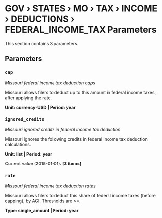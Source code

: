 # GOV › STATES › MO › TAX › INCOME › DEDUCTIONS › FEDERAL_INCOME_TAX Parameters

This section contains 3 parameters.

## Parameters

### `cap`
*Missouri federal income tax deduction caps*

Missouri allows filers to deduct up to this amount in federal income taxes, after applying the rate.

**Unit: currency-USD | Period: year**


### `ignored_credits`
*Missouri ignored credits in federal income tax deduction*

Missouri ignores the following credits in federal income tax deduction calculations.

**Unit: list | Period: year**

Current value (2018-01-01): **[2 items]**


### `rate`
*Missouri federal income tax deduction rates*

Missouri allows filers to deduct this share of federal income taxes (before capping), by AGI. Thresholds are >=.

**Type: single_amount | Period: year**

